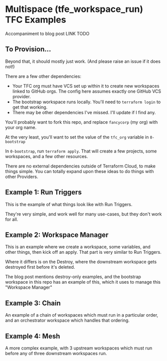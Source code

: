 # Multispace (tfe_workspace_run) TFC Examples

Accompaniment to blog post LINK TODO

## To Provision...


Beyond that, it should mostly just work.
(And please raise an issue if it does not!)

There are a few other dependencies:
* Your TFC org must have VCS set up within it to create new workspaces linked to GitHub orgs. The config here assumes exactly one GitHub VCS provider.
* The bootstrap workspace runs locally. You'll need to `terraform login` to get that working.
* There may be other dependencies I've missed. I'll update if I find any.

You'll probably want to fork this repo, and replace `fancycorp` (my org) with your org name.

At the very least, you'll want to set the value of the `tfc_org` variable in `0-bootstrap`

In `0-bootstrap`, run `terraform apply`. That will create a few projects, some workspaces, and a few other resources.

There are no external dependencies outside of Terraform Cloud, to make things simple. You can totally expand upon these ideas to do things with other Providers.

## Example 1: Run Triggers

This is the example of what things look like with Run Triggers.

They're very simple, and work well for many use-cases, but they don't work for all.

## Example 2: Workspace Manager

This is an example where we create a workspace, some variables, and other things, then kick off an apply.
That part is very similar to Run Triggers.

Where it differs is on the Destroy, where the downstream workspace gets destroyed first before it's deleted.

The blog post mentions destroy-only examples, and the bootstrap workspace in this repo has an example of this, which it uses to manage this "Workspace Manager"

## Example 3: Chain

An example of a chain of workspaces which must run in a particular order, and an orchestrator workspace which handles that ordering.

## Example 4: Mesh

A more complex example, with 3 upstream workspaces which must run before any of three downstream workspaces run.
